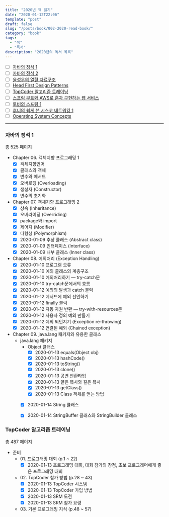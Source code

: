 ```yaml
---
title: "2020년 책 읽기"
date: "2020-01-12T22:06"
template: "post"
draft: false
slug: "/posts/book/002-2020-read-book/"
category: "book"
tags:
  - "책"
  - "독서"
description: "2020년의 독서 목록"
---
```


- [ ] [자바의 정석 1](#자바의-정석-1)
- [ ] [자바의 정석 2](#자바의-정석-2)
- [ ] [윤성우의 열혈 자료구조](#윤성우의-열혈-자료구조)
- [ ] [Head First Design Patterns](#Head-First-Design-Patterns)
- [ ] [TopCoder 알고리즘 트레이닝](#TopCoder-알고리즘-트레이닝)
- [ ] [스프링 부트와 AWS로 혼자 구현하는 웹 서비스](#스프링-부트와-AWS로-혼자-구현하는-웹-서비스)
- [ ] [토비의 스프링 1](#토비의-스프링-1)
- [ ] [후니의 쉽게 쓴 시스코 네트워킹 1](#후니의-쉽게-쓴-시스코-네트워킹-1)
- [ ] [Operating System Concepts](#Operating-System-Concepts)

---

### 자바의 정석 1

총 525 페이지
- Chapter 06. 객체지향 프로그래밍 1
   - [x] 객체지향언어
   - [x] 클래스와 객체
   - [x] 변수와 메서드
   - [x] 오버로딩 (Overloading)
   - [x] 생성자 (Constructor)
   - [x] 변수의 초기화
- Chapter 07. 객체지향 프로그래밍 2
   - [x] 상속 (Inheritance)
   - [x] 오버라이딩 (Overriding)
   - [x] package와 import
   - [x] 제어자 (Modifier)
   - [x] 다형성 (Polymorphism)
   - [x] 2020-01-09 추상 클래스 (Abstract class)
   - [x] 2020-01-09 인터페이스 (Interface)
   - [x] 2020-01-09 내부 클래스 (Inner class)
- Chapter 08. 예외처리 (Exception Handling)
   - [x] 2020-01-10 프로그램 오류
   - [x] 2020-01-10 예외 클래스의 계층구조
   - [x] 2020-01-10 예외처리하기 — try-catch문
   - [x] 2020-01-10 try-catch문에서의 흐름
   - [x] 2020-01-12 예외의 발생과 catch 블럭
   - [x] 2020-01-12 메서드에 예외 선언하기
   - [x] 2020-01-12 finally 블럭
   - [x] 2020-01-12 자동 자원 반환 — try-with-resources문
   - [x] 2020-01-12 사용자 정의 예외 만들기
   - [x] 2020-01-12 예외 되던지기 (Exception re-throwing)
   - [x] 2020-01-12 연결된 예외 (Chained exception)
- Chapter 09. java.lang 패키지와 유용한 클래스
   - java.lang 패키지
      - Object 클래스
          - [x] 2020-01-13 equals(Object obj)
          - [x] 2020-01-13 hashCode()
          - [x] 2020-01-13 toString()
          - [x] 2020-01-13 clone()
          - [x] 2020-01-13 공변 반환타입
          - [x] 2020-01-13 얕은 복사와 깊은 복사
          - [x] 2020-01-13 getClass()
          - [x] 2020-01-13 Class 객체를 얻는 방법
      - [x] 2020-01-14 String 클래스
      - [x] 2020-01-14 StringBuffer 클래스와 StringBuilder 클래스


### TopCoder 알고리즘 트레이닝

총 487 페이지
- 준비
   - 01\. 프로그래밍 대회 (p.1 ~ 22)
      - [x] 2020-01-13 프로그래밍 대회, 대회 참가의 장점, 초보 프로그래머에게 좋은 프로그래밍 대회
   - 02\. TopCoder 참가 방법 (p.28 ~ 43)
      - [x] 2020-01-13 TopCoder 시스템
      - [x] 2020-01-13 TopCoder 가입 방법
      - [x] 2020-01-13 SRM 도전
      - [x] 2020-01-13 SRM 참가 요령
   - 03\. 기본 프로그래밍 지식 (p.48 ~ 57)